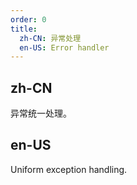```yaml
---
order: 0
title:
  zh-CN: 异常处理
  en-US: Error handler
---
```


## zh-CN

异常统一处理。

## en-US

Uniform exception handling.

